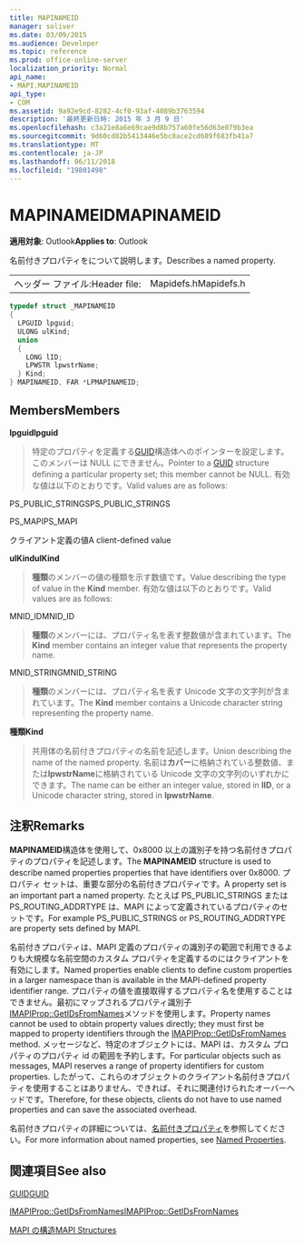 ```yaml
---
title: MAPINAMEID
manager: soliver
ms.date: 03/09/2015
ms.audience: Developer
ms.topic: reference
ms.prod: office-online-server
localization_priority: Normal
api_name:
- MAPI.MAPINAMEID
api_type:
- COM
ms.assetid: 9a92e9cd-8282-4cf0-93af-4089b3763594
description: '最終更新日時: 2015 年 3 月 9 日'
ms.openlocfilehash: c3a21e8a6e69cae9d8b757a60fe56d63e079b3ea
ms.sourcegitcommit: 9d60cd82b5413446e5bc8ace2cd689f683fb41a7
ms.translationtype: MT
ms.contentlocale: ja-JP
ms.lasthandoff: 06/11/2018
ms.locfileid: "19801498"
---
```

# <a name="mapinameid"></a><span data-ttu-id="99dad-103">MAPINAMEID</span><span class="sxs-lookup"><span data-stu-id="99dad-103">MAPINAMEID</span></span>

  
  
<span data-ttu-id="99dad-104">**適用対象**: Outlook</span><span class="sxs-lookup"><span data-stu-id="99dad-104">**Applies to**: Outlook</span></span> 
  
<span data-ttu-id="99dad-105">名前付きプロパティをについて説明します。</span><span class="sxs-lookup"><span data-stu-id="99dad-105">Describes a named property.</span></span> 
  
|||
|:-----|:-----|
|<span data-ttu-id="99dad-106">ヘッダー ファイル:</span><span class="sxs-lookup"><span data-stu-id="99dad-106">Header file:</span></span>  <br/> |<span data-ttu-id="99dad-107">Mapidefs.h</span><span class="sxs-lookup"><span data-stu-id="99dad-107">Mapidefs.h</span></span>  <br/> |
   
```cpp
typedef struct _MAPINAMEID
{
  LPGUID lpguid;
  ULONG ulKind;
  union
  {
    LONG lID;
    LPWSTR lpwstrName;
  } Kind;
} MAPINAMEID, FAR *LPMAPINAMEID;

```

## <a name="members"></a><span data-ttu-id="99dad-108">Members</span><span class="sxs-lookup"><span data-stu-id="99dad-108">Members</span></span>

 <span data-ttu-id="99dad-109">**lpguid**</span><span class="sxs-lookup"><span data-stu-id="99dad-109">**lpguid**</span></span>
  
> <span data-ttu-id="99dad-110">特定のプロパティを定義する[GUID](guid.md)構造体へのポインターを設定します。このメンバーは NULL にできません。</span><span class="sxs-lookup"><span data-stu-id="99dad-110">Pointer to a [GUID](guid.md) structure defining a particular property set; this member cannot be NULL.</span></span> <span data-ttu-id="99dad-111">有効な値は以下のとおりです。</span><span class="sxs-lookup"><span data-stu-id="99dad-111">Valid values are as follows:</span></span> 
    
<span data-ttu-id="99dad-112">PS_PUBLIC_STRINGS</span><span class="sxs-lookup"><span data-stu-id="99dad-112">PS_PUBLIC_STRINGS</span></span>
  
> 
    
<span data-ttu-id="99dad-113">PS_MAPI</span><span class="sxs-lookup"><span data-stu-id="99dad-113">PS_MAPI</span></span>
  
> 
    
<span data-ttu-id="99dad-114">クライアント定義の値</span><span class="sxs-lookup"><span data-stu-id="99dad-114">A client-defined value</span></span>
  
> 
    
 <span data-ttu-id="99dad-115">**ulKind**</span><span class="sxs-lookup"><span data-stu-id="99dad-115">**ulKind**</span></span>
  
> <span data-ttu-id="99dad-116">**種類**のメンバーの値の種類を示す数値です。</span><span class="sxs-lookup"><span data-stu-id="99dad-116">Value describing the type of value in the **Kind** member.</span></span> <span data-ttu-id="99dad-117">有効な値は以下のとおりです。</span><span class="sxs-lookup"><span data-stu-id="99dad-117">Valid values are as follows:</span></span> 
    
<span data-ttu-id="99dad-118">MNID_ID</span><span class="sxs-lookup"><span data-stu-id="99dad-118">MNID_ID</span></span> 
  
> <span data-ttu-id="99dad-119">**種類**のメンバーには、プロパティ名を表す整数値が含まれています。</span><span class="sxs-lookup"><span data-stu-id="99dad-119">The **Kind** member contains an integer value that represents the property name.</span></span> 
    
<span data-ttu-id="99dad-120">MNID_STRING</span><span class="sxs-lookup"><span data-stu-id="99dad-120">MNID_STRING</span></span> 
  
> <span data-ttu-id="99dad-121">**種類**のメンバーには、プロパティ名を表す Unicode 文字の文字列が含まれています。</span><span class="sxs-lookup"><span data-stu-id="99dad-121">The **Kind** member contains a Unicode character string representing the property name.</span></span> 
    
 <span data-ttu-id="99dad-122">**種類**</span><span class="sxs-lookup"><span data-stu-id="99dad-122">**Kind**</span></span>
  
> <span data-ttu-id="99dad-123">共用体の名前付きプロパティの名前を記述します。</span><span class="sxs-lookup"><span data-stu-id="99dad-123">Union describing the name of the named property.</span></span> <span data-ttu-id="99dad-124">名前は**カバー**に格納されている整数値、または**lpwstrName**に格納されている Unicode 文字の文字列のいずれかにできます。</span><span class="sxs-lookup"><span data-stu-id="99dad-124">The name can be either an integer value, stored in **lID**, or a Unicode character string, stored in **lpwstrName**.</span></span>
    
## <a name="remarks"></a><span data-ttu-id="99dad-125">注釈</span><span class="sxs-lookup"><span data-stu-id="99dad-125">Remarks</span></span>

<span data-ttu-id="99dad-126">**MAPINAMEID**構造体を使用して、0x8000 以上の識別子を持つ名前付きプロパティのプロパティを記述します。</span><span class="sxs-lookup"><span data-stu-id="99dad-126">The **MAPINAMEID** structure is used to describe named properties properties that have identifiers over 0x8000.</span></span> <span data-ttu-id="99dad-127">プロパティ セットは、重要な部分の名前付きプロパティです。</span><span class="sxs-lookup"><span data-stu-id="99dad-127">A property set is an important part a named property.</span></span> <span data-ttu-id="99dad-128">たとえば PS_PUBLIC_STRINGS または PS_ROUTING_ADDRTYPE は、MAPI によって定義されているプロパティのセットです。</span><span class="sxs-lookup"><span data-stu-id="99dad-128">For example PS_PUBLIC_STRINGS or PS_ROUTING_ADDRTYPE are property sets defined by MAPI.</span></span> 
  
<span data-ttu-id="99dad-129">名前付きプロパティは、MAPI 定義のプロパティの識別子の範囲で利用できるよりも大規模な名前空間のカスタム プロパティを定義するのにはクライアントを有効にします。</span><span class="sxs-lookup"><span data-stu-id="99dad-129">Named properties enable clients to define custom properties in a larger namespace than is available in the MAPI-defined property identifier range.</span></span> <span data-ttu-id="99dad-130">プロパティの値を直接取得するプロパティ名を使用することはできません。最初にマップされるプロパティ識別子[IMAPIProp::GetIDsFromNames](imapiprop-getidsfromnames.md)メソッドを使用します。</span><span class="sxs-lookup"><span data-stu-id="99dad-130">Property names cannot be used to obtain property values directly; they must first be mapped to property identifiers through the [IMAPIProp::GetIDsFromNames](imapiprop-getidsfromnames.md) method.</span></span> <span data-ttu-id="99dad-131">メッセージなど、特定のオブジェクトには、MAPI は、カスタム プロパティのプロパティ id の範囲を予約します。</span><span class="sxs-lookup"><span data-stu-id="99dad-131">For particular objects such as messages, MAPI reserves a range of property identifiers for custom properties.</span></span> <span data-ttu-id="99dad-132">したがって、これらのオブジェクトのクライアント名前付きプロパティを使用することはありません、できれば、それに関連付けられたオーバーヘッドです。</span><span class="sxs-lookup"><span data-stu-id="99dad-132">Therefore, for these objects, clients do not have to use named properties and can save the associated overhead.</span></span> 
  
<span data-ttu-id="99dad-133">名前付きプロパティの詳細については、[名前付きプロパティ](mapi-named-properties.md)を参照してください。</span><span class="sxs-lookup"><span data-stu-id="99dad-133">For more information about named properties, see [Named Properties](mapi-named-properties.md).</span></span>
  
## <a name="see-also"></a><span data-ttu-id="99dad-134">関連項目</span><span class="sxs-lookup"><span data-stu-id="99dad-134">See also</span></span>



[<span data-ttu-id="99dad-135">GUID</span><span class="sxs-lookup"><span data-stu-id="99dad-135">GUID</span></span>](guid.md)
  
[<span data-ttu-id="99dad-136">IMAPIProp::GetIDsFromNames</span><span class="sxs-lookup"><span data-stu-id="99dad-136">IMAPIProp::GetIDsFromNames</span></span>](imapiprop-getidsfromnames.md)


[<span data-ttu-id="99dad-137">MAPI の構造</span><span class="sxs-lookup"><span data-stu-id="99dad-137">MAPI Structures</span></span>](mapi-structures.md)

